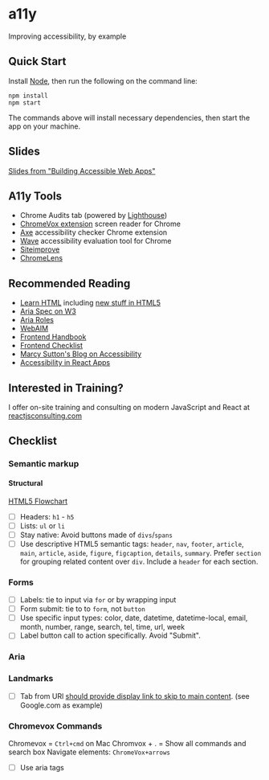 # a11y

Improving accessibility, by example

## Quick Start

Install [Node](http://nodejs.org), then run the following on the command line:
```
npm install
npm start
```

The commands above will install necessary dependencies, then start the app on your machine.

## Slides

[Slides from "Building Accessible Web Apps"](https://www.dropbox.com/s/ozpzgcutaal5h26/Building%20Accessible%20Web%20Apps.pptx?dl=0)

## A11y Tools

- Chrome Audits tab (powered by [Lighthouse](https://developers.google.com/web/tools/lighthouse))
- [ChromeVox extension](https://chrome.google.com/webstore/detail/chromevox/kgejglhpjiefppelpmljglcjbhoiplfn?hl=en) screen reader for Chrome
- [Axe](https://chrome.google.com/webstore/detail/axe/lhdoppojpmngadmnindnejefpokejbdd?hl=en-US) accessibility checker Chrome extension
- [Wave](https://chrome.google.com/webstore/detail/wave-evaluation-tool/jbbplnpkjmmeebjpijfedlgcdilocofh?hl=en-US) accessibility evaluation tool for Chrome
- [Siteimprove](https://chrome.google.com/webstore/detail/siteimprove-accessibility/efcfolpjihicnikpmhnmphjhhpiclljc/related?hl=en-US)
- [ChromeLens](https://chrome.google.com/webstore/detail/chromelens/idikgljglpfilbhaboonnpnnincjhjkd)

## Recommended Reading

- [Learn HTML](https://www.w3schools.com/html/default.asp) including [new stuff in HTML5](https://www.w3schools.com/html/html5_intro.asp)
- [Aria Spec on W3](https://www.w3.org/TR/wai-aria-1.1/#intro_ria_accessibility)
- [Aria Roles](https://developer.mozilla.org/en-US/docs/Web/Accessibility/ARIA/ARIA_Techniques)
- [WebAIM](https://webaim.org/)
- [Frontend Handbook](https://frontendmasters.com/books/front-end-handbook/2019/#4.14)
- [Frontend Checklist](https://frontendchecklist.io)
- [Marcy Sutton's Blog on Accessibility](https://marcysutton.com/)
- [Accessibility in React Apps](https://www.aditus.io/talks/react-and-accessibility/)

## Interested in Training?

I offer on-site training and consulting on modern JavaScript and React at [reactjsconsulting.com](http://reactjsconsulting.com)

## Checklist

### Semantic markup

#### Structural

[HTML5 Flowchart](http://html5doctor.com/downloads/h5d-sectioning-flowchart.png)

- [ ] Headers: `h1` - `h5`
- [ ] Lists: `ul` or `li`
- [ ] Stay native: Avoid buttons made of `divs`/`spans`
- [ ] Use descriptive HTML5 semantic tags: `header`, `nav`, `footer`, `article`, `main`, `article`, `aside`, `figure`, `figcaption`, `details`, `summary`. Prefer `section` for grouping related content over `div`. Include a `header` for each section.

### Forms

- [ ] Labels: tie to input via `for` or by wrapping input
- [ ] Form submit: tie to to `form`, not `button`
- [ ] Use specific input types: color, date, datetime, datetime-local, email, month, number, range, search, tel, time, url, week
- [ ] Label button call to action specifically. Avoid "Submit".

### Aria

### Landmarks

- [ ] Tab from URl [should provide display link to skip to main content](https://dequeuniversity.com/rules/axe/3.2/skip-link?application=AxeChrome). (see Google.com as example)

### Chromevox Commands

Chromevox = `Ctrl+cmd` on Mac
Chromvox + . = Show all commands and search box
Navigate elements: `ChromeVox+arrows`

- [ ] Use aria tags
